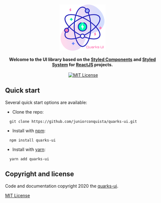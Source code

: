 <div align="center">
  <a href="https://github.com/juniorconquista/quarks-ui">
    <img alt="quarks-ui" src="https://github.com/juniorconquista/quarks-ui/blob/master/quarks-ui.png" height="150px" />
  </a>
</div>

<br />

<div align="center">
  <strong>Welcome to the UI library based on the  <a href="https://styled-components.com/">Styled Components</a> and <a href="https://styled-system.com/">Styled    System</a> for <a href="https://styled-system.com/">ReactJS</a> projects.
  </strong>
  <br />
  <br />
  <a href="https://www.npmjs.com/package/quarks-ui"><img src="https://img.shields.io/npm/v/quarks-ui" alt=""></a>
  <a href="https://camo.githubusercontent.com/a3d4e61babfb298637d411a8e471072266a17dce/68747470733a2f2f666c61742e62616467656e2e6e65742f62616467652f6c6963656e73652f4d49542f626c7565"><img src="https://camo.githubusercontent.com/a3d4e61babfb298637d411a8e471072266a17dce/68747470733a2f2f666c61742e62616467656e2e6e65742f62616467652f6c6963656e73652f4d49542f626c7565" alt="MIT License"></a>
</div>

## Quick start

Several quick start options are available:

-   Clone the repo:
```
  git clone https://github.com/juniorconquista/quarks-ui.git
```

-   Install with [npm](https://www.npmjs.com/): 
```
  npm install quarks-ui
```

-   Install with [yarn](https://yarnpkg.com/): 
```
  yarn add quarks-ui
```

## Copyright and license

Code and documentation copyright 2020 the [quarks-ui](https://github.com/juniorconquista/quarks-ui).

<a href="/styled-system/styled-system/blob/master/LICENSE.md">MIT License</a>
